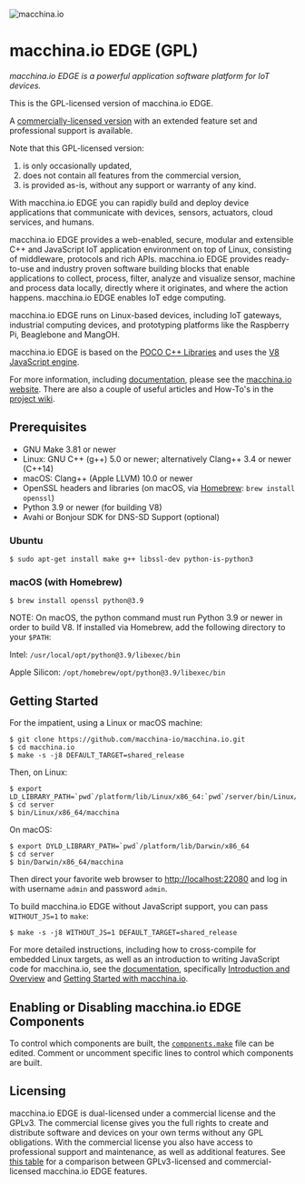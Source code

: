 ![macchina.io][logo]

# macchina.io EDGE (GPL)

*macchina.io EDGE is a powerful application software platform for IoT devices.*

This is the GPL-licensed version of macchina.io EDGE.

A [commercially-licensed version](https://macchina.io/edge.html) with an extended feature 
set and professional support is available.

Note that this GPL-licensed version:

  1. is only occasionally updated,
  2. does not contain all features from the commercial version,
  3. is provided as-is, without any support or warranty of any kind.

With macchina.io EDGE you can rapidly build and deploy device applications that communicate with devices, sensors, actuators, cloud services, and humans.

macchina.io EDGE provides a web-enabled, secure, modular and extensible C++ and JavaScript IoT application environment on top of Linux, consisting of middleware, protocols and rich APIs.
macchina.io EDGE provides ready-to-use and industry proven software building blocks that enable applications to collect, process, filter, analyze and visualize sensor, machine and process data locally, directly where it originates, and where the action happens.
macchina.io EDGE enables IoT edge computing.

macchina.io EDGE runs on Linux-based devices, including IoT gateways, industrial computing devices, and prototyping platforms like the Raspberry Pi, Beaglebone and MangOH.

macchina.io EDGE is based on the [POCO C++ Libraries](https://pocoproject.org) and
uses the [V8 JavaScript engine](https://v8.dev).

For more information, including [documentation](https://docs.macchina.io/), please see the
[macchina.io website](https://macchina.io). There are also a couple of useful articles and How-To's in the
[project wiki](https://github.com/macchina-io/macchina.io/wiki).


## Prerequisites

  - GNU Make 3.81 or newer
  - Linux: GNU C++ (g++) 5.0 or newer; alternatively Clang++ 3.4 or newer (C++14)
  - macOS: Clang++ (Apple LLVM) 10.0 or newer
  - OpenSSL headers and libraries (on macOS, via [Homebrew](http://brew.sh): `brew install openssl`)
  - Python 3.9 or newer (for building V8)
  - Avahi or Bonjour SDK for DNS-SD Support (optional)

### Ubuntu

```
$ sudo apt-get install make g++ libssl-dev python-is-python3
```

### macOS (with Homebrew)

```
$ brew install openssl python@3.9
```

NOTE: On macOS, the python command must run Python 3.9 or newer in order to build V8.
If installed via Homebrew, add the following directory to your `$PATH`:

Intel: `/usr/local/opt/python@3.9/libexec/bin`

Apple Silicon: `/opt/homebrew/opt/python@3.9/libexec/bin`

## Getting Started

For the impatient, using a Linux or macOS machine:

```
$ git clone https://github.com/macchina-io/macchina.io.git
$ cd macchina.io
$ make -s -j8 DEFAULT_TARGET=shared_release
```

Then, on Linux:

```
$ export LD_LIBRARY_PATH=`pwd`/platform/lib/Linux/x86_64:`pwd`/server/bin/Linux/x86_64/codeCache
$ cd server
$ bin/Linux/x86_64/macchina
```

On macOS:

```
$ export DYLD_LIBRARY_PATH=`pwd`/platform/lib/Darwin/x86_64
$ cd server
$ bin/Darwin/x86_64/macchina
```

Then direct your favorite web browser to <http://localhost:22080> and log in with username `admin` and password `admin`.

To build macchina.io EDGE without JavaScript support, you can pass `WITHOUT_JS=1` to `make`:

```
$ make -s -j8 WITHOUT_JS=1 DEFAULT_TARGET=shared_release
```

For more detailed instructions, including how to cross-compile for embedded Linux targets,
as well as an introduction to writing JavaScript code for macchina.io, see
the [documentation](http://macchina.io/docs/index.html), specifically
[Introduction and Overview](http://macchina.io/docs/00100-MacchinaIntroduction.html) and
[Getting Started with macchina.io](http://macchina.io/docs/00100-MacchinaIntroduction.html).


## Enabling or Disabling macchina.io EDGE Components

To control which components are built, the [`components.make`](components.make)
file can be edited. Comment or uncomment specific lines to control which
components are built.


## Licensing

macchina.io EDGE is dual-licensed under a commercial license and the GPLv3. 
The commercial license gives you the full rights to create and distribute software and 
devices on your own terms without any GPL obligations. With the commercial license you 
also have access to professional support and maintenance, as well as additional features. 
See [this table](https://macchina.io/edge_licensing.html#table) for a comparison between GPLv3-licensed and commercial-licensed macchina.io EDGE features.


[logo]: doc/images/macchina_logo_320.png "macchina.io Logo"
